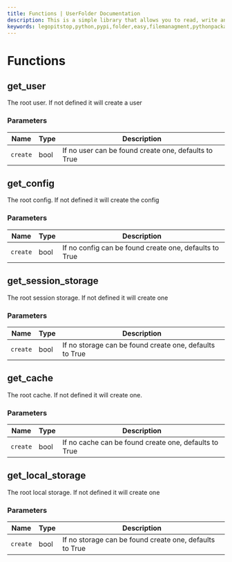 ```yaml
---
title: Functions | UserFolder Documentation
description: This is a simple library that allows you to read, write and create files within your own folder inside the user folder `C:/User/USER/.python/PACKAGE_ID`
keywords: legopitstop,python,pypi,folder,easy,filemanagment,pythonpackage,userfolder
---
```


# Functions

## get_user

The root user. If not defined it will create a user

### Parameters

| Name     | Type | Description                                          |
| -------- | ---- | ---------------------------------------------------- |
| `create` | bool | If no user can be found create one, defaults to True |

## get_config

The root config. If not defined it will create the config

### Parameters

| Name     | Type | Description                                            |
| -------- | ---- | ------------------------------------------------------ |
| `create` | bool | If no config can be found create one, defaults to True |

## get_session_storage

The root session storage. If not defined it will create one

### Parameters

| Name     | Type | Description                                             |
| -------- | ---- | ------------------------------------------------------- |
| `create` | bool | If no storage can be found create one, defaults to True |

## get_cache

The root cache. If not defined it will create one.

### Parameters

| Name     | Type | Description                                           |
| -------- | ---- | ----------------------------------------------------- |
| `create` | bool | If no cache can be found create one, defaults to True |

## get_local_storage

The root local storage. If not defined it will create one

### Parameters

| Name     | Type | Description                                             |
| -------- | ---- | ------------------------------------------------------- |
| `create` | bool | If no storage can be found create one, defaults to True |

